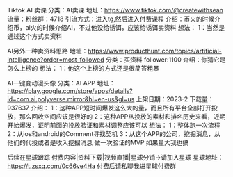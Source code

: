 Tiktok AI 卖课
分类：AI卖课
地址：https://www.tiktok.com/@createwithsean
流量：粉丝群：4718
引流方式：进入tg,然后进入付费课程
介绍：币火的时候介绍币，ai火的时候介绍AI，不过他没给诱饵，应该给诱饵卖资料
想法：
1：当然是通过这个方式卖资料

AI另外一种卖资料思路
地址：https://www.producthunt.com/topics/artificial-intelligence?order=most_followed
分类：买资料
follower:1100
介绍：你猜它是怎么上榜的
想法：
1：他这个上榜的方式还是很简答粗暴

AI一键变动漫头像
分类：AI APP
地址：https://play.google.com/store/apps/details?id=com.ai.polyverse.mirror&hl=en-us&gl=us
上架日期：2023-2
下载量：937637
介绍：
1：这种APP短时间爆发这么大的量，而且所有平台全部打开投放，那么回收空间应该是很好的
2：这种APP从投放的素材和排名历史来看，近期开始爆发，证明前面的投放验证和素材调整应该可以
想法：
1：整体跑一次流程
2：从ios和android的Comment寻找契机
3：从这个APP的公司，挖掘消息，从他们的代投或者是收入挖掘消息
做一次验证的MVP
如果量大我也搞

后续在星球跟踪
付费内容|资料下载|视频直播|星球分销->请加入星球
星球地址：https://t.zsxq.com/0c66ve4Ha
付费后请私聊我进星球付费群

